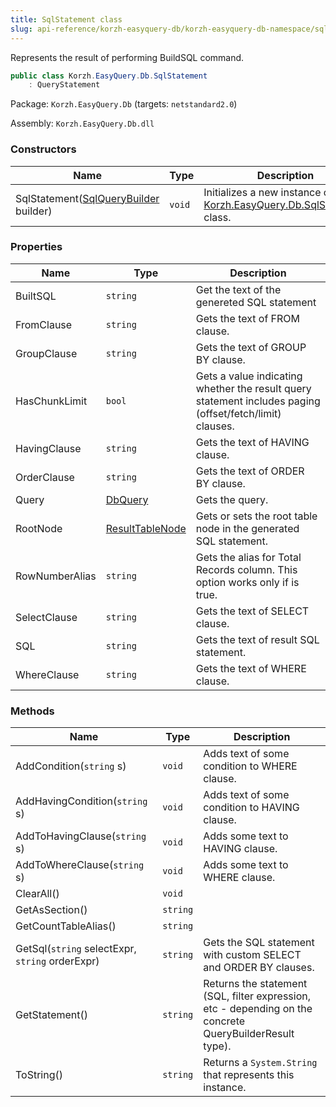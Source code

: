 ```yaml
---
title: SqlStatement class
slug: api-reference/korzh-easyquery-db/korzh-easyquery-db-namespace/sqlstatement-class
---
```


Represents the result of performing BuildSQL command.
```csharp
public class Korzh.EasyQuery.Db.SqlStatement
    : QueryStatement

```
Package: `Korzh.EasyQuery.Db` (targets: `netstandard2.0`)

Assembly: `Korzh.EasyQuery.Db.dll`

### Constructors

| Name | Type | Description | 
| --- | --- | --- | 
| SqlStatement([SqlQueryBuilder](//easyquery/docs/api-reference/korzh-easyquery-db/korzh-easyquery-db-namespace/sqlquerybuilder-class) builder) | `void` | Initializes a new instance of the [Korzh.EasyQuery.Db.SqlStatement](//easyquery/docs/api-reference/korzh-easyquery-db/korzh-easyquery-db-namespace/sqlstatement-class) class. | 


### Properties

| Name | Type | Description | 
| --- | --- | --- | 
| BuiltSQL | `string` | Get the text of the genereted SQL statement | 
| FromClause | `string` | Gets the text of FROM clause. | 
| GroupClause | `string` | Gets the text of GROUP BY clause. | 
| HasChunkLimit | `bool` | Gets a value indicating whether the result query statement includes paging (offset/fetch/limit) clauses. | 
| HavingClause | `string` | Gets the text of HAVING clause. | 
| OrderClause | `string` | Gets the text of ORDER BY clause. | 
| Query | [DbQuery](//easyquery/docs/api-reference/korzh-easyquery-db/korzh-easyquery-db-namespace/dbquery-class) | Gets the query. | 
| RootNode | [ResultTableNode](//easyquery/docs/api-reference/korzh-easyquery-db/korzh-easyquery-db-namespace/resulttablenode-class) | Gets or sets the root table node in the generated SQL statement. | 
| RowNumberAlias | `string` | Gets the alias for Total Records column.  This option works only if <see cref="P:Korzh.EasyQuery.Db.SqlFormats.LegacyPaging"></see> is true. | 
| SelectClause | `string` | Gets the text of SELECT clause. | 
| SQL | `string` | Gets the text of result SQL statement. | 
| WhereClause | `string` | Gets the text of WHERE clause. | 


### Methods

| Name | Type | Description | 
| --- | --- | --- | 
| AddCondition(`string` s) | `void` | Adds text of some condition to WHERE clause. | 
| AddHavingCondition(`string` s) | `void` | Adds text of some condition to HAVING clause. | 
| AddToHavingClause(`string` s) | `void` | Adds some text to HAVING clause. | 
| AddToWhereClause(`string` s) | `void` | Adds some text to WHERE clause. | 
| ClearAll() | `void` |  | 
| GetAsSection() | `string` |  | 
| GetCountTableAlias() | `string` |  | 
| GetSql(`string` selectExpr, `string` orderExpr) | `string` | Gets the SQL statement with custom SELECT and ORDER BY clauses. | 
| GetStatement() | `string` | Returns the statement (SQL, filter expression, etc - depending on the concrete QueryBuilderResult type). | 
| ToString() | `string` | Returns a `System.String` that represents this instance. |